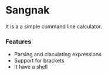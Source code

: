 # Sangnak

It is a a simple command line calculator.

### Features

* Parsing and claculating expressions
* Support for brackets
* It have a shell
